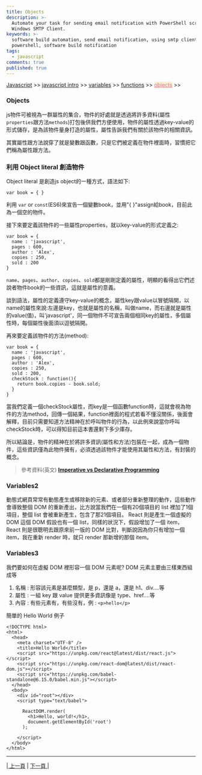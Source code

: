 ```yaml
---
title: Objects
description: >-
  Automate your task for sending email notification with PowerShell script and
  Windows SMTP Client.
keywords: >-
  software build automation, send email notification, using smtp client in
  powershell, software build notification
tags:
  - javascript
comments: true
published: true
---
```


<a href="/javascript/">Javascript</a> >>
<a href="/javascript/javascript_intro/">javascript intro</a> >>
<a href="/javascript/javascript_variables/">variables</a> >>
<a href="/javascript/javascript_functions/">functions</a> >>
<a href="/javascript/javascript_objects/" style="color:palevioletred;background-color:papayawhip;">objects</a> >>
<div class="divider"></div>

### Objects

js物件可被視為一群屬性的集合，物件的好處就是透過將許多資料(屬性`properties`跟方法`methods`)打包後供我們方便使用，物件的屬性透過key-value的形式儲存，是為該物件量身打造的屬性，屬性告訴我們有關於該物件的相關資訊。

其實屬性跟方法說穿了就是變數跟函數，只是它們被定義在物件裡面時，習慣把它們稱為屬性跟方法。

### 利用 Object literal 創造物件
Object literal 是創造js object的一種方式，語法如下:
```
var book = { }
```

利用 `var` or `const`(ES6)來宣告一個變數book，並用"{ }"assign給book，目前此為一個空的物件。

接下來要定義該物件的一些屬性properties，就以key-value的形式定義之:
```
var book = { 
  name : 'javascript',
  pages : 600,
  author : 'Alex',
  copies : 250,
  sold : 200
}
```
`name`、`pages`、`author`、`copies`、`sold`都是剛剛定義的屬性，明顯的看得出它們述說者物件book的一些資訊，這就是屬性的意義。

談到語法，屬性的定義遵守key-value的概念，屬性key跟value以冒號隔開，以name的屬性來說:左邊是key，也就是屬性的名稱，叫做name，而右邊就是屬性的value(值)，叫'javascript'，同一個物件不可宣告兩個相同key的屬性，多個屬性時，每個屬性後面須以逗號隔開。

再來要定義該物件的方法(method):
```
var book = { 
  name : 'javascript',
  pages : 600,
  author : 'Alex',
  copies : 250,
  sold : 200,
  checkStock : function(){
    return book.copies - book.sold;
  }
}
```
當我們定義一個checkStock屬性，而key是一個函數function時，這就會視為物件的方法method，回傳一個結果，function裡面的程式若看不懂沒關係，後面會解釋，目前只需要知道方法精神在於呼叫物件的行為，以此例來說當你呼叫checkStock時，可以得知目前這本書還剩下多少庫存。

所以結論是，物件的精神在於將許多資訊(屬性和方法)包裝在一起，成為一個物件，這些資訊僅為此物件擁有，必須透過該物件才能使用其屬性和方法，有封裝的概念。


> 參考資料(英文) **<a href="https://tylermcginnis.com/imperative-vs-declarative-programming/" target="_blank"> Imperative vs Declarative Programming</a>**


### Variables2
動態式網頁常常有動態產生或移除新的元素、或者部分重新整理的動作，這些動作會導致整個 DOM 的重新產出，比方說當我們在一個有20個項目的 list 裡加了1個項目，整個 list 會被重新產生，包含了那21個項目。
React 則是產生一個虛擬的 DOM 這個 DOM 假設也有一個 list，同樣的狀況下，假設增加了一個 item，React 則是很聰明去跟原來前一版的 DOM 比對，判斷說因為你只有增加一個 item，我在重新 render 時，就只 render 那新增的那個 item。

### Variables3

我們要如何在虛擬 DOM 裡形容一個 DOM 元素呢?
DOM 元素主要由三樣東西組成等
1. 名稱 : 形容該元素是甚麼類型，是 p，還是 a，還是 h1、div....等
2. 屬性 : 一組 key 跟 value 提供更多資訊像是 type、href....等
3. 內容 : 有些元素有，有些沒有，例 : `<p>hello</p>` 

簡單的 Hello World 例子
```
<!DOCTYPE html>
<html>
  <head>
    <meta charset="UTF-8" />
    <title>Hello World</title>
    <script src="https://unpkg.com/react@latest/dist/react.js"></script>
    <script src="https://unpkg.com/react-dom@latest/dist/react-dom.js"></script>
    <script src="https://unpkg.com/babel-standalone@6.15.0/babel.min.js"></script>
  </head>
  <body>
    <div id="root"></div>
    <script type="text/babel">

      ReactDOM.render(
        <h1>Hello, world!</h1>,
        document.getElementById('root')
      );

    </script>
  </body>
</html>
```

---
<div class="pagenation_center">
  <div  class="pagenation_center_inner">
  |<a class="pagenation_link" href="/javascript/javascript_intro"> 上一頁</a> |
   <a class="pagenation_link" href="/javascript/javascript_functions"> 下一頁 </a> |
  </div>
</div>

